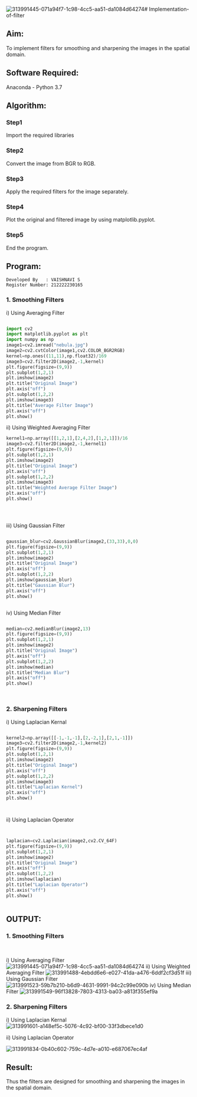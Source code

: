 ![313991445-071a94f7-1c98-4cc5-aa51-da1084d64274](https://github.com/Vaishnavi-saravanan/Implementation-of-filter/assets/118541897/2b896d96-175f-455b-b8ea-1a5cca46dd00)# Implementation-of-filter
## Aim:
To implement filters for smoothing and sharpening the images in the spatial domain.

## Software Required:
Anaconda - Python 3.7

## Algorithm:
### Step1
Import the required libraries
### Step2
Convert the image from BGR to RGB.
### Step3
Apply the required filters for the image separately.
### Step4
Plot the original and filtered image by using matplotlib.pyplot.
### Step5
End the program.
## Program:
```
Developed By   : VAISHNAVI S
Register Number: 212222230165
```


### 1. Smoothing Filters

i) Using Averaging Filter
```Python

import cv2
import matplotlib.pyplot as plt
import numpy as np
image1=cv2.imread("nebula.jpg")
image2=cv2.cvtColor(image1,cv2.COLOR_BGR2RGB)
kernel=np.ones((11,11),np.float32)/169
image3=cv2.filter2D(image2,-1,kernel)
plt.figure(figsize=(9,9))
plt.subplot(1,2,1)
plt.imshow(image2)
plt.title("Original Image")
plt.axis("off")
plt.subplot(1,2,2)
plt.imshow(image3)
plt.title("Average Filter Image")
plt.axis("off")
plt.show()

```
ii) Using Weighted Averaging Filter
```Python
kernel1=np.array([[1,2,1],[2,4,2],[1,2,1]])/16
image3=cv2.filter2D(image2,-1,kernel1)
plt.figure(figsize=(9,9))
plt.subplot(1,2,1)
plt.imshow(image2)
plt.title("Original Image")
plt.axis("off")
plt.subplot(1,2,2)
plt.imshow(image3)
plt.title("Weighted Average Filter Image")
plt.axis("off")
plt.show()





```
iii) Using Gaussian Filter
```Python

gaussian_blur=cv2.GaussianBlur(image2,(33,33),0,0)
plt.figure(figsize=(9,9))
plt.subplot(1,2,1)
plt.imshow(image2)
plt.title("Original Image")
plt.axis("off")
plt.subplot(1,2,2)
plt.imshow(gaussian_blur)
plt.title("Gaussian Blur")
plt.axis("off")
plt.show()



```

iv) Using Median Filter
```Python

median=cv2.medianBlur(image2,13)
plt.figure(figsize=(9,9))
plt.subplot(1,2,1)
plt.imshow(image2)
plt.title("Original Image")
plt.axis("off")
plt.subplot(1,2,2)
plt.imshow(median)
plt.title("Median Blur")
plt.axis("off")
plt.show()




```

### 2. Sharpening Filters
i) Using Laplacian Kernal
```Python

kernel2=np.array([[-1,-1,-1],[2,-2,1],[2,1,-1]])
image3=cv2.filter2D(image2,-1,kernel2)
plt.figure(figsize=(9,9))
plt.subplot(1,2,1)
plt.imshow(image2)
plt.title("Original Image")
plt.axis("off")
plt.subplot(1,2,2)
plt.imshow(image3)
plt.title("Laplacian Kernel")
plt.axis("off")
plt.show()




```
ii) Using Laplacian Operator
```Python


laplacian=cv2.Laplacian(image2,cv2.CV_64F)
plt.figure(figsize=(9,9))
plt.subplot(1,2,1)
plt.imshow(image2)
plt.title("Original Image")
plt.axis("off")
plt.subplot(1,2,2)
plt.imshow(laplacian)
plt.title("Laplacian Operator")
plt.axis("off")
plt.show()



```

## OUTPUT:
### 1. Smoothing Filters
</br>

i) Using Averaging Filter
![313991445-071a94f7-1c98-4cc5-aa51-da1084d64274](https://github.com/Vaishnavi-saravanan/Implementation-of-filter/assets/118541897/330176b4-1edc-44a1-ad28-9574c7c0d8f6)
ii) Using Weighted Averaging Filter
![313991488-4ebdd6e6-e027-41da-a476-6ddf2cf3d51f](https://github.com/Vaishnavi-saravanan/Implementation-of-filter/assets/118541897/8ebd704c-0a2d-4df1-8da0-90179b642d7d)
iii) Using Gaussian Filter
![313991523-59b7b210-b6d9-4631-9991-94c2c99e090b](https://github.com/Vaishnavi-saravanan/Implementation-of-filter/assets/118541897/cc8cc40f-760c-4ede-a846-1601c0c7acb7)
iv) Using Median Filter
![313991549-96f13828-7803-4313-ba03-a813f355ef9a](https://github.com/Vaishnavi-saravanan/Implementation-of-filter/assets/118541897/962e17bf-31d6-4edd-aae5-d40a0b1fe823)

### 2. Sharpening Filters

i) Using Laplacian Kernal
![313991601-a148ef5c-5076-4c92-bf00-33f3dbece1d0](https://github.com/Vaishnavi-saravanan/Implementation-of-filter/assets/118541897/9e1a386f-a577-45b2-9987-a0e84f52658d)

ii) Using Laplacian Operator

![313991834-0b40c602-759c-4d7e-a010-e687067ec4af](https://github.com/Vaishnavi-saravanan/Implementation-of-filter/assets/118541897/3d2cc345-eec7-4f02-bb46-29896c90a8b3)

## Result:
Thus the filters are designed for smoothing and sharpening the images in the spatial domain.
